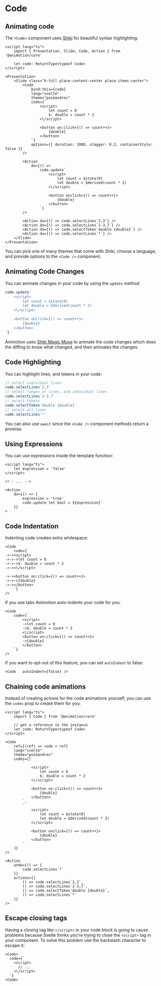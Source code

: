 <script lang="ts">
	import CodeBlock from './code.svelte'
</script>

# Code

## Animating code

The `<Code>` component uses [Shiki](https://shiki.style/) for beautiful syntax highlighting:

<CodeBlock />

```svelte
<script lang="ts">
	import { Presentation, Slide, Code, Action } from '@animotion/core'

	let code: ReturnType<typeof Code>
</script>

<Presentation>
	<Slide class="h-full place-content-center place-items-center">
		<Code
			bind:this={code}
			lang="svelte"
			theme="poimandres"
			code={`
				<script>
					let count = 0
					$: double = count * 2
				<\/script>

				<button on:click={() => count++}>
					{double}
				</button>
			`}
			options={{ duration: 1000, stagger: 0.3, containerStyle: false }}
		/>

		<Action
			do={() =>
				code.update`
					<script>
						let count = $state(0)
						let double = $derived(count * 2)
					<\/script>

					<button onclick={() => count++}>
						{double}
					</button>
				`}
		/>

		<Action do={() => code.selectLines`2,3`} />
		<Action do={() => code.selectLines`2-3,7`} />
		<Action do={() => code.selectToken`double {double}`} />
		<Action do={() => code.selectLines`*`} />
	</Slide>
</Presentation>
```

You can pick one of many themes that come with Shiki, choose a language, and provide options to the `<Code />` component.

## Animating Code Changes

You can animate changes in your code by using the `update` method:

```ts
code.update`
	<script>
		let count = $state(0)
		let double = $derived(count * 2)
	<\/script>

	<button onclick={() => count++}>
		{double}
	</button>
`}
```

Animotion uses [Shiki Magic Move](https://shiki-magic-move.netlify.app/) to animate the code changes which does the diffing to know what changed, and then animates the changes.

## Code Highlighting

You can highlight lines, and tokens in your code:

```ts
// select individual lines
code.selectLines`2,3`
// select ranges of lines, and individual lines
code.selectLines`2-3,7`
// select tokens
code.selectToken`double {double}`
// select all lines
code.selectLines`*`
```

You can also use `await` since the `<Code />` component methods return a promise.

## Using Expressions

You can use expressions inside the template function:

```svelte
<script lang="ts">
	let expression = 'false'
</script>

<!-- ... -->

<Action
	do={() => {
		expression = 'true'
		code.update`let bool = ${expression}`		
	}}
>
```

## Code Indentation

Indenting code creates extra whitespace:

```svelte
<Code
	code={`
->-><script>
->->->let count = 0
->->->$: double = count * 2
->-><\/script>

->-><button on:click={() => count++}>
->->->{double}
->-></button>
	`}
/>
```

If you use tabs Animotion auto-indents your code for you:

```svelte
<Code
	code={`
		<script>
		->let count = 0
		->$: double = count * 2
		<\/script>
		<button on:click={() => count++}>
		->{double}
		</button>
	`}
/>
```

If you want to opt-out of this feature, you can set `autoIndent` to false:


```svelte
<Code	autoIndent={false} />
```


## Chaining code animations

Instead of creating actions for the code animations yourself, you can use the `codes` prop to create them for you:

```svelte
<script lang="ts">
	import { Code } from '@animotion/core'

	// get a reference to the instance
	let code: ReturnType<typeof Code>
</script>

<Code
	ref={(ref) => code = ref}
	lang="svelte"
	theme="poimandres"
	codes={[
		`
			<script>
				let count = 0
				$: double = count * 2
			<\/script>

			<button on:click={() => count++}>
				{double}
			</button>
		`,
		`
			<script>
				let count = $state(0)
				let double = $derived(count * 2)
			<\/script>

			<button onclick={() => count++}>
				{double}
			</button>
		`
	]}
/>

<Action
	undo={() => {
		code.selectLines`*`
	}}
	actions={[
		() => code.selectLines`2,3`,
		() => code.selectLines`2-3,7`,
		() => code.selectToken`double {double}`,
		() => code.selectLines`*`
	]}
/>
```

## Escape closing tags

Having a closing tag like `</script>` in your code block is going to cause problems because Svelte thinks you're trying to close the `<script>` tag in your component. To solve this problem use the backslash character to escape it:

```svelte
<Code>
  code={`
    <script>
      // ...
    <\/script>
  `}
<Code>
```
